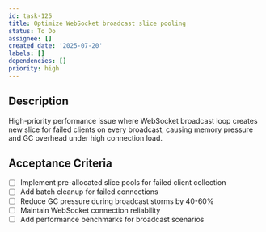 ```yaml
---
id: task-125
title: Optimize WebSocket broadcast slice pooling
status: To Do
assignee: []
created_date: '2025-07-20'
labels: []
dependencies: []
priority: high
---
```


## Description

High-priority performance issue where WebSocket broadcast loop creates new slice for failed clients on every broadcast, causing memory pressure and GC overhead under high connection load.

## Acceptance Criteria

- [ ] Implement pre-allocated slice pools for failed client collection
- [ ] Add batch cleanup for failed connections
- [ ] Reduce GC pressure during broadcast storms by 40-60%
- [ ] Maintain WebSocket connection reliability
- [ ] Add performance benchmarks for broadcast scenarios
